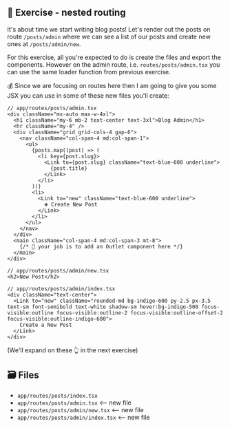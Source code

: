 ## 💪 Exercise - nested routing

It's about time we start writing blog posts! Let's render out the posts on route `/posts/admin`
where we can see a list of our posts and create new ones at `/posts/admin/new`.

For this exercise, all you're expected to do is create the files and export the
components. However on the admin route, i.e. `routes/posts/admin.tsx` you can use the same loader function from previous exercise.

💰 Since we are focusing on routes here then I am going to give you
some JSX you can use in some of these new files you'll create:

```tsx 
// app/routes/posts/admin.tsx
<div className="mx-auto max-w-4xl">
  <h1 className="my-6 mb-2 text-center text-3xl">Blog Admin</h1>
  <hr className="my-4" />
  <div className="grid grid-cols-4 gap-6">
    <nav className="col-span-4 md:col-span-1">
      <ul>
        {posts.map((post) => (
          <li key={post.slug}>
            <Link to={post.slug} className="text-blue-600 underline">
              {post.title}
            </Link>
          </li>
        ))}
        <li>
          <Link to="new" className="text-blue-600 underline">
            ➕ Create New Post
          </Link>
        </li>
      </ul>
    </nav>
  </div>
  <main className="col-span-4 md:col-span-3 mt-8">
    {/* 🐨 your job is to add an Outlet component here */}
  </main>
</div>
```

```tsx 
// app/routes/posts/admin/new.tsx
<h2>New Post</h2>
```

```tsx 
// app/routes/posts/admin/index.tsx
<div className="text-center">
  <Link to="new" className="rounded-md bg-indigo-600 py-2.5 px-3.5 text-sm font-semibold text-white shadow-sm hover:bg-indigo-500 focus-visible:outline focus-visible:outline-2 focus-visible:outline-offset-2 focus-visible:outline-indigo-600">
    Create a New Post
  </Link>
</div>
```

(We'll expand on these 👆 in the next exercise)

## 🗃 Files

- `app/routes/posts/index.tsx`
- `app/routes/posts/admin.tsx` <-- new file
- `app/routes/posts/admin/new.tsx` <-- new file
- `app/routes/posts/admin/index.tsx` <-- new file
